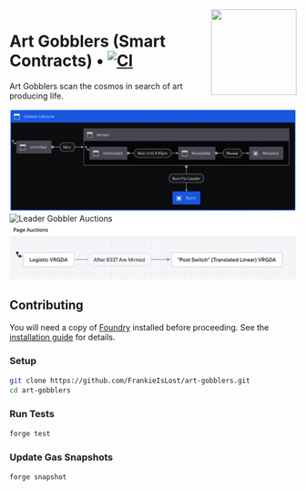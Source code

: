 <img align="right" width="150" height="150" top="100" src="./assets/gobbler.png">

# Art Gobblers (Smart Contracts) • [![CI](https://github.com/FrankieIsLost/art-gobblers/actions/workflows/tests.yml/badge.svg)](https://github.com/FrankieIsLost/art-gobblers/actions/workflows/CI.yml)

Art Gobblers scan the cosmos in search of art producing life.

![Gobbler Lifecycle](assets/state-machines/gobbler-lifecycle.png)
![Leader Gobbler Auctions](assets/state-machines/leader-gobbler-auctions.png)
![Page Auctions](assets/state-machines/page-auctions.png)

## Contributing

You will need a copy of [Foundry](https://github.com/gakonst/foundry) installed before proceeding. See the [installation guide](https://github.com/gakonst/foundry#installation) for details.

### Setup

```sh
git clone https://github.com/FrankieIsLost/art-gobblers.git
cd art-gobblers
```

### Run Tests

```sh
forge test
```

### Update Gas Snapshots

```sh
forge snapshot
```
